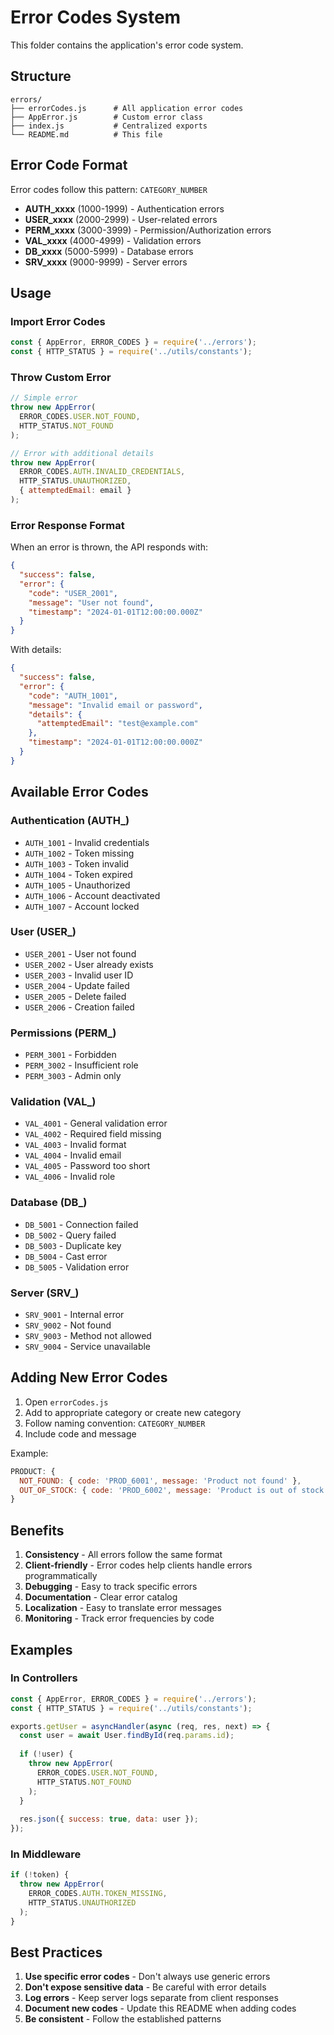 # Error Codes System

This folder contains the application's error code system.

## Structure

```
errors/
├── errorCodes.js      # All application error codes
├── AppError.js        # Custom error class
├── index.js           # Centralized exports
└── README.md          # This file
```

## Error Code Format

Error codes follow this pattern: `CATEGORY_NUMBER`

- **AUTH_xxxx** (1000-1999) - Authentication errors
- **USER_xxxx** (2000-2999) - User-related errors
- **PERM_xxxx** (3000-3999) - Permission/Authorization errors
- **VAL_xxxx** (4000-4999) - Validation errors
- **DB_xxxx** (5000-5999) - Database errors
- **SRV_xxxx** (9000-9999) - Server errors

## Usage

### Import Error Codes
```javascript
const { AppError, ERROR_CODES } = require('../errors');
const { HTTP_STATUS } = require('../utils/constants');
```

### Throw Custom Error
```javascript
// Simple error
throw new AppError(
  ERROR_CODES.USER.NOT_FOUND,
  HTTP_STATUS.NOT_FOUND
);

// Error with additional details
throw new AppError(
  ERROR_CODES.AUTH.INVALID_CREDENTIALS,
  HTTP_STATUS.UNAUTHORIZED,
  { attemptedEmail: email }
);
```

### Error Response Format

When an error is thrown, the API responds with:

```json
{
  "success": false,
  "error": {
    "code": "USER_2001",
    "message": "User not found",
    "timestamp": "2024-01-01T12:00:00.000Z"
  }
}
```

With details:
```json
{
  "success": false,
  "error": {
    "code": "AUTH_1001",
    "message": "Invalid email or password",
    "details": {
      "attemptedEmail": "test@example.com"
    },
    "timestamp": "2024-01-01T12:00:00.000Z"
  }
}
```

## Available Error Codes

### Authentication (AUTH_)
- `AUTH_1001` - Invalid credentials
- `AUTH_1002` - Token missing
- `AUTH_1003` - Token invalid
- `AUTH_1004` - Token expired
- `AUTH_1005` - Unauthorized
- `AUTH_1006` - Account deactivated
- `AUTH_1007` - Account locked

### User (USER_)
- `USER_2001` - User not found
- `USER_2002` - User already exists
- `USER_2003` - Invalid user ID
- `USER_2004` - Update failed
- `USER_2005` - Delete failed
- `USER_2006` - Creation failed

### Permissions (PERM_)
- `PERM_3001` - Forbidden
- `PERM_3002` - Insufficient role
- `PERM_3003` - Admin only

### Validation (VAL_)
- `VAL_4001` - General validation error
- `VAL_4002` - Required field missing
- `VAL_4003` - Invalid format
- `VAL_4004` - Invalid email
- `VAL_4005` - Password too short
- `VAL_4006` - Invalid role

### Database (DB_)
- `DB_5001` - Connection failed
- `DB_5002` - Query failed
- `DB_5003` - Duplicate key
- `DB_5004` - Cast error
- `DB_5005` - Validation error

### Server (SRV_)
- `SRV_9001` - Internal error
- `SRV_9002` - Not found
- `SRV_9003` - Method not allowed
- `SRV_9004` - Service unavailable

## Adding New Error Codes

1. Open `errorCodes.js`
2. Add to appropriate category or create new category
3. Follow naming convention: `CATEGORY_NUMBER`
4. Include code and message

Example:
```javascript
PRODUCT: {
  NOT_FOUND: { code: 'PROD_6001', message: 'Product not found' },
  OUT_OF_STOCK: { code: 'PROD_6002', message: 'Product is out of stock' }
}
```

## Benefits

1. **Consistency** - All errors follow the same format
2. **Client-friendly** - Error codes help clients handle errors programmatically
3. **Debugging** - Easy to track specific errors
4. **Documentation** - Clear error catalog
5. **Localization** - Easy to translate error messages
6. **Monitoring** - Track error frequencies by code

## Examples

### In Controllers
```javascript
const { AppError, ERROR_CODES } = require('../errors');
const { HTTP_STATUS } = require('../utils/constants');

exports.getUser = asyncHandler(async (req, res, next) => {
  const user = await User.findById(req.params.id);
  
  if (!user) {
    throw new AppError(
      ERROR_CODES.USER.NOT_FOUND,
      HTTP_STATUS.NOT_FOUND
    );
  }
  
  res.json({ success: true, data: user });
});
```

### In Middleware
```javascript
if (!token) {
  throw new AppError(
    ERROR_CODES.AUTH.TOKEN_MISSING,
    HTTP_STATUS.UNAUTHORIZED
  );
}
```

## Best Practices

1. **Use specific error codes** - Don't always use generic errors
2. **Don't expose sensitive data** - Be careful with error details
3. **Log errors** - Keep server logs separate from client responses
4. **Document new codes** - Update this README when adding codes
5. **Be consistent** - Follow the established patterns





